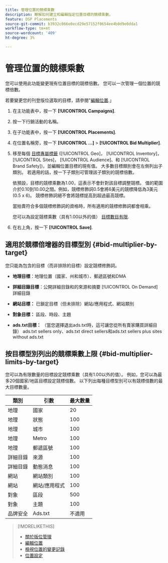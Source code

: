 ```yaml
---
title: 管理位置的競標乘數
description: 瞭解如何建立和編輯指定位置目標的競標乘數。
feature: DSP Placements
source-git-commit: b3932c066e0ecd29e57152f0654ee4b0d9e0dda1
workflow-type: tm+mt
source-wordcount: '409'
ht-degree: 3%

---
```


# 管理位置的競標乘數

您可以使用此功能變更現有位置目標的競標倍數。 您可以一次管理一個位置的競標倍數。<!-- remove that line once we can edit multiple -->

若要變更您的刊登版位選取的目標，請參閱&quot;[編輯位置](/help/dsp/campaign-management/placements/placement-edit.md).」

<!-- 
## Manage the Bid Multipliers for a Single Placement
-->

1. 在主功能表中，按一下 **[!UICONTROL Campaigns]**.

1. 按一下行銷活動的名稱。

1. 在子功能表中，按一下 **[!UICONTROL Placements]**.

1. 在位置名稱旁，按一下  **[!UICONTROL ...]** > **[!UICONTROL Bid Multiplier]**.

1. 移至每個 [目標專屬標籤](#bid-multiplier-by-target) ([!UICONTROL Geo]， [!UICONTROL Inventory]， [!UICONTROL Sites]， [!UICONTROL Audience]、和 [!UICONTROL Brand Safety])，並編輯位置目標的現有值。 大多數目標類別會在左側列出子類別。 若適用的話，按一下子類別可管理該子類別的競標倍數。

   依預設，目標的競標乘數為1.00，這表示不會針對該目標調整競標。 值的範圍介於0.10到10.00之間。例如，競標修飾詞0.5會將6美元的競標降低為3美元(0.5 x 6)。 競標修飾詞絕不會將競標提高到超過最高競標。

   當拍賣符合多個競標修飾詞的資格時，所有適用的競標修飾詞都會相乘。

   您可以為設定競標乘數（具有1.00以外的值） [目標數目有限](#bid-multiplier-limits-by-target).

1. 在右上角，按一下 **[!UICONTROL Save]**.

## 適用於競標倍增器的目標型別 {#bid-multiplier-by-target}

您只能為包含的目標（而非排除的目標）設定競標修飾詞。

* **地理目標**：地理位置（國家、州和城市）、郵遞區號和DMA

* **詳細目錄目標**：公開詳細目錄和的來源和摘要 [!UICONTROL On Demand] 詳細目錄

* **網站目標：** 已鎖定目標（但未排除）網站/應用程式、網站類別

* **對象目標：** 區段、時段、主題

* **ads.txt目標：** （當您選擇退出ads.txt時，這可讓您從所有賣家購買詳細目錄） ads.txt sellers only、ads.txt direct sellers和ads.txt sellers plus sites without ads.txt <!-- bid multipliers for the different subsets of inventory; not available when the placement targets only one subset -->

## 按目標型別列出的競標乘數上限 {#bid-multiplier-limits-by-target}

您可以為有限數量的目標設定競標乘數（具有1.00以外的值）。 例如，您可以為最多20個國家/地區目標設定競標倍數。 以下列出每種目標型別可以有競標倍數的最大目標數量。

| 類別 | 引數 | 最大數量 |
| -------- | --------- | ----- |
| 地理 | 國家 | 20 |
| 地理 | 狀態 | 100 |
| 地理 | 城市 | 100 |
| 地理 | Metro | 100 |
| 地理 | 郵遞區號 | 100 |
| 詳細目錄 | 來源 | 100 |
| 詳細目錄 | 動態消息 | 100 |
| 網站 | 網站類別 | 100 |
| 網站 | 網站/應用程式 | 100 |
| 對象 | 區段 | 500 |
| 對象 | 主題 | 100 |
| 品牌安全 | Ads.txt | 不適用 |

>[!MORELIKETHIS]
>
>* [關於版位管理](placement-about.md)
>* [編輯位置](placement-edit.md)
>* [檢視位置的變更記錄](placement-change-log.md)
>* [位置設定](placement-settings.md)
